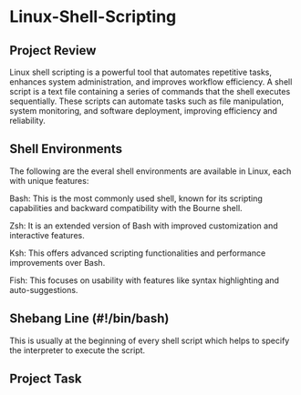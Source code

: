# Linux-Shell-Scripting

## Project Review

Linux shell scripting is a powerful tool that automates repetitive tasks, enhances system administration, and improves workflow efficiency. 
A shell script is a text file containing a series of commands that the shell executes sequentially. These scripts can automate tasks such as file manipulation, system monitoring, and software deployment, improving efficiency and reliability.

## Shell Environments

The following are the everal shell environments are available in Linux, each with unique features:

Bash: This is the most commonly used shell, known for its scripting capabilities and backward compatibility with the Bourne shell.

Zsh: It is an extended version of Bash with improved customization and interactive features.

Ksh: This offers advanced scripting functionalities and performance improvements over Bash.

Fish: This focuses on usability with features like syntax highlighting and auto-suggestions.

## Shebang Line (#!/bin/bash)

This is usually at the beginning of every shell script which helps to specify the interpreter to execute the script. 

## Project Task
